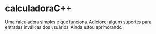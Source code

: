 # calculadoraC++
Uma calculadora simples e que funciona. Adicionei alguns suportes para entradas inválidas dos usuários. Ainda estou aprimorando.
